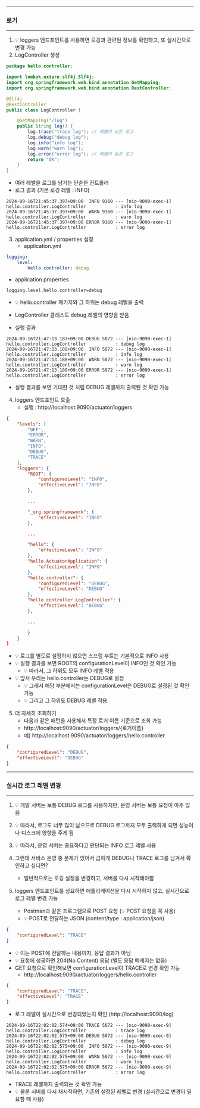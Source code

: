-----
### 로거
-----
1. 💡 loggers 엔드포인트를 사용하면 로깅과 관련된 정보를 확인하고, 또 실시간으로 변경 가능
2. LogController 생성
```java
package hello.controller;

import lombok.extern.slf4j.Slf4j;
import org.springframework.web.bind.annotation.GetMapping;
import org.springframework.web.bind.annotation.RestController;

@Slf4j
@RestController
public class LogController {

    @GetMapping("/log")
    public String log() {
        log.trace("trace log"); // 레벨이 낮은 로그
        log.debug("debug log");
        log.info("info log");
        log.warn("warn log");
        log.error("error log"); // 레벨이 높은 로그
        return "OK";
    }
}
```
  - 여러 레벨을 로그를 남기는 단순한 컨트롤러
  - 로그 결과 (기본 로깅 레벨 : INFO)
```
2024-09-16T21:45:37.397+09:00  INFO 9160 --- [nio-9090-exec-1] hello.controller.LogController           : info log
2024-09-16T21:45:37.397+09:00  WARN 9160 --- [nio-9090-exec-1] hello.controller.LogController           : warn log
2024-09-16T21:45:37.397+09:00 ERROR 9160 --- [nio-9090-exec-1] hello.controller.LogController           : error log
```

3. application.yml / properties 설정
   - application.yml
```yml
logging:
    level:
        hello.controller: debug
```

  - application.properties
```properties
logging.level.hello.controller=debug
```
  - 💡 hello.controller 패키지와 그 하위는 debug 레벨을 출력
  - LogController 클래스도 debug 레벨의 영향을 받음
  
  - 실행 결과
``` 
2024-09-16T21:47:13.187+09:00 DEBUG 5072 --- [nio-9090-exec-1] hello.controller.LogController           : debug log
2024-09-16T21:47:13.188+09:00  INFO 5072 --- [nio-9090-exec-1] hello.controller.LogController           : info log
2024-09-16T21:47:13.188+09:00  WARN 5072 --- [nio-9090-exec-1] hello.controller.LogController           : warn log
2024-09-16T21:47:13.188+09:00 ERROR 5072 --- [nio-9090-exec-1] hello.controller.LogController           : error log
```

  - 실행 결과를 보면 기대한 것 처럼 DEBUG 레벨까지 출력된 것 확인 가능

4. loggers 엔드포인트 호출
   - 실행 : http://localhost:9090/actuator/loggers
```json
{
    "levels": [
        "OFF",
        "ERROR",
        "WARN",
        "INFO",
        "DEBUG",
        "TRACE"
    ],
    "loggers": {
        "ROOT": {
            "configuredLevel": "INFO",
            "effectiveLevel": "INFO"
        },

        ...

        "_org.springframework": {
            "effectiveLevel": "INFO"
        },

        ...

        "hello": {
            "effectiveLevel": "INFO"
        },
        "hello.ActuatorApplication": {
            "effectiveLevel": "INFO"
        },
        "hello.controller": {
            "configuredLevel": "DEBUG",
            "effectiveLevel": "DEBUG"
        },
        "hello.controller.LogController": {
            "effectiveLevel": "DEBUG"
        },

        ...

        }
    }
}
```
  - 💡 로그를 별도로 설정하지 않으면 스프링 부트는 기본적으로 INFO 사용
  - 💡 실행 결과를 보면 ROOT의 configurationLevel이 INFO인 것 확인 가능
    + 💡 따라서, 그 하위도 모두 INFO 레벨 적용
  - 💡 앞서 우리는 hello.controller는 DEBUG로 설정
    + 💡 그래서 해당 부분에서는 configurationLevel은 DEBUG로 설정된 것 확인 가능
    + 💡 그리고 그 하위도 DEBUG 레벨 적용

5. 더 자세히 조회하기
   - 다음과 같은 패턴을 사용해서 특정 로거 이름 기준으로 조회 가능
   - http://localhost:9090/actuator/loggers/{로거이름}
   - 예) http://localhost:9090/actuator/loggers/hello.controller
```json
{
    "configuredLevel": "DEBUG",
    "effectiveLevel": "DEBUG"
}
```

-----
### 실시간 로그 레벨 변경
-----
1. 💡 개발 서버는 보통 DEBUG 로그를 사용하지만, 운영 서버는 보통 요청이 아주 많음
2. 💡 따라서, 로그도 너무 많이 남으므로 DEBUG 로그까지 모두 출력하게 되면 성능이나 디스크에 영향을 주게 됨
3. 💡 따라서, 운영 서버는 중요하다고 판단되는 INFO 로그 레벨 사용
4. 그런데 서비스 운영 중 문제가 있어서 급하게 DEBUG나 TRACE 로그를 남겨서 확인하고 싶다면?
   - 일반적으로는 로깅 설정을 변경하고, 서버를 다시 시작해야함

5. loggers 엔드포인트를 상요하면 애플리케이션을 다시 시작하지 않고, 실시간으로 로그 레벨 변경 가능
   - Postman과 같은 프로그램으로 POST 요청 (💡 POST 요청을 꼭 사용)
   - 💡 POST로 전달하는 JSON (content/type : application/json)
```json
{
    "configuredLevel": "TRACE"
}
```
  - 💡 이는 POST에 전달하는 내용이지, 응답 결과가 아님
  - 💡 요청에 성공하면 204(No Content) 응답 (별도 응답 메세지는 없음)
  - GET 요청으로 확인해보면 configurationLevel이 TRACE로 변경 확인 가능
    + http://localhost:9090/actuator/loggers/hello.controller
```json
{
    "configuredLevel": "TRACE",
    "effectiveLevel": "TRACE"
}
```
  - 로그 레벨이 실시간으로 변경되었는지 확인 (http://localhost:9090/log)
```
2024-09-16T22:02:02.574+09:00 TRACE 5072 --- [nio-9090-exec-9] hello.controller.LogController           : trace log
2024-09-16T22:02:02.575+09:00 DEBUG 5072 --- [nio-9090-exec-9] hello.controller.LogController           : debug log
2024-09-16T22:02:02.575+09:00  INFO 5072 --- [nio-9090-exec-9] hello.controller.LogController           : info log
2024-09-16T22:02:02.575+09:00  WARN 5072 --- [nio-9090-exec-9] hello.controller.LogController           : warn log
2024-09-16T22:02:02.575+09:00 ERROR 5072 --- [nio-9090-exec-9] hello.controller.LogController           : error log
```
  - TRACE 레벨까지 출력되는 것 확인 가능
  - 💡 물론 서버를 다시 재시작하면, 기존의 설정된 레벨로 변경 (실시간으로 변경이 필요할 때 사용)
